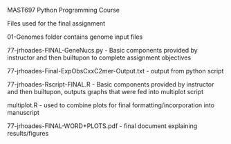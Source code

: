 MAST697
Python Programming Course

Files used for the final assignment

01-Genomes folder contains genome input files

77-jrhoades-FINAL-GeneNucs.py - Basic components provided by instructor and then builtupon to complete assignment objectives

77-jrhoades-Final-ExpObsCxxC2mer-Output.txt - output from python script

77-jrhoades-Rscript-FINAL.R - Basic components provided by instructor and then builtupon, outputs graphs that were fed into multiplot script

multiplot.R - used to combine plots for final formatting/incorporation into manuscript

77-jrhoades-FINAL-WORD+PLOTS.pdf - final document explaining results/figures
